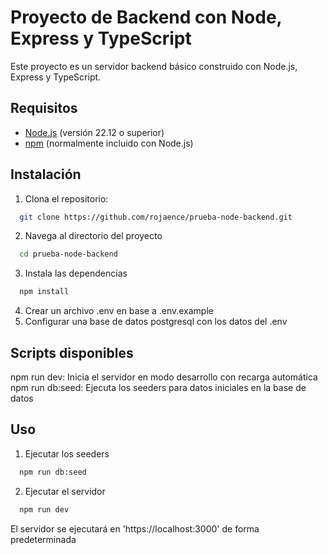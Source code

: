 # Proyecto de Backend con Node, Express y TypeScript

Este proyecto es un servidor backend básico construido con Node.js, Express y TypeScript.

## Requisitos

- [Node.js](https://nodejs.org/) (versión 22.12 o superior)
- [npm](https://www.npmjs.com/) (normalmente incluido con Node.js)

## Instalación

1. Clona el repositorio:

```bash
  git clone https://github.com/rojaence/prueba-node-backend.git
```

2. Navega al directorio del proyecto
```bash
  cd prueba-node-backend
```

3. Instala las dependencias
```bash
  npm install
```

4. Crear un archivo .env en base a .env.example
5. Configurar una base de datos postgresql con los datos del .env

## Scripts disponibles
npm run dev: Inicia el servidor en modo desarrollo con recarga automática  
npm run db:seed: Ejecuta los seeders para datos iniciales en la base de datos

## Uso
1. Ejecutar los seeders
```bash
  npm run db:seed
```
2. Ejecutar el servidor
```bash
  npm run dev
```
El servidor se ejecutará en 'https://localhost:3000' de forma predeterminada


